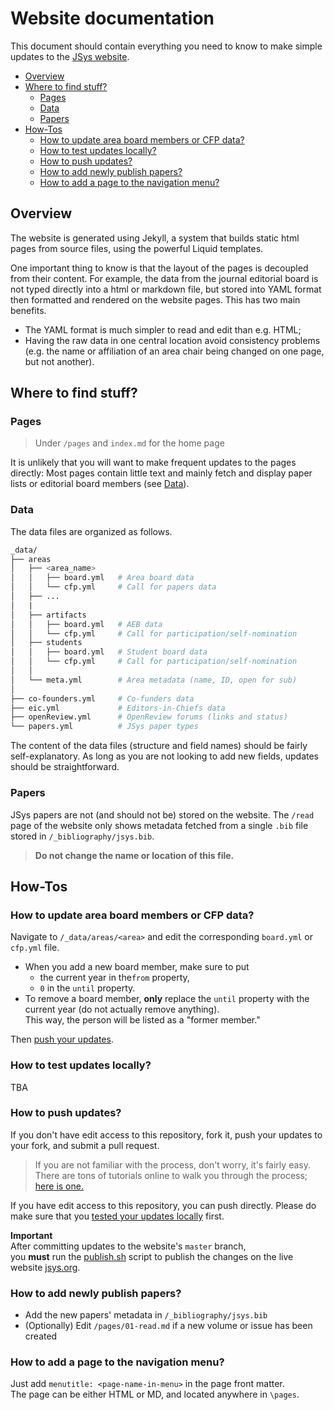 # Website documentation

This document should contain everything you need to know to make simple updates to the [JSys website](https://www.jsys.org/).

<!-- TOC -->

- [Overview](#overview)
- [Where to find stuff?](#where-to-find-stuff)
    - [Pages](#pages)
    - [Data](#data)
    - [Papers](#papers)
- [How-Tos](#how-tos)
    - [How to update area board members or CFP data?](#how-to-update-area-board-members-or-cfp-data)
    - [How to test updates locally?](#how-to-test-updates-locally)
    - [How to push updates?](#how-to-push-updates)
    - [How to add newly publish papers?](#how-to-add-newly-publish-papers)
    - [How to add a page to the navigation menu?](#how-to-add-a-page-to-the-navigation-menu)

<!-- /TOC -->

## Overview

The website is generated using Jekyll, a system that builds static html pages from source files, using the powerful Liquid templates.

One important thing to know is that the layout of the pages is decoupled from their content. For example, the data from the journal editorial board is not typed directly into a html or markdown file, but stored into YAML format then formatted and rendered on the website pages. This has two main benefits.

- The YAML format is much simpler to read and edit than e.g. HTML;
- Having the raw data in one central location avoid consistency problems (e.g. the name or affiliation of an area chair being changed on one page, but not another).

## Where to find stuff?

### Pages

> Under `/pages` and `index.md` for the home page

It is unlikely that you will want to make frequent updates to the pages directly: Most pages contain little text and mainly fetch and display paper lists or editorial board members (see [Data](#data)).

### Data

The data files are organized as follows.

```bash
_data/
├── areas
│   ├── <area_name>
│   │   ├── board.yml   # Area board data
│   │   └── cfp.yml     # Call for papers data
│   ├── ...
│   |
│   ├── artifacts
│   │   ├── board.yml   # AEB data
│   │   └── cfp.yml     # Call for participation/self-nomination
│   ├── students
│   │   ├── board.yml   # Student board data
│   │   └── cfp.yml     # Call for participation/self-nomination
│   │
│   └── meta.yml        # Area metadata (name, ID, open for sub)
│
├── co-founders.yml     # Co-funders data 
├── eic.yml             # Editors-in-Chiefs data
├── openReview.yml      # OpenReview forums (links and status)
└── papers.yml          # JSys paper types 
```

The content of the data files (structure and field names) should be fairly self-explanatory. As long as you are not looking to add new fields, updates should be straightforward.

### Papers

JSys papers are not (and should not be) stored on the website. The `/read` page of the website only shows metadata fetched from a single `.bib` file stored in `/_bibliography/jsys.bib`.

> **Do not change the name or location of this file.**

## How-Tos

### How to update area board members or CFP data?

Navigate to `/_data/areas/<area>` and edit the corresponding `board.yml` or `cfp.yml` file. 

- When you add a new board member, make sure to put 
    - the current year in the`from` property,
    - `0` in the `until` property. 
- To remove a board member, **only** replace the `until` property with the current year (do not actually remove anything).  
This way, the person will be listed as a "former member."

Then [push your updates](#how-to-push-updates). 

### How to test updates locally?

TBA

### How to push updates?

If you don't have edit access to this repository, fork it, push your updates to your fork, and submit a pull request.

> If you are not familiar with the process, don't worry, it's fairly easy.  
There are tons of tutorials online to walk you through the process; [here is one.](https://docs.github.com/en/pull-requests/collaborating-with-pull-requests/proposing-changes-to-your-work-with-pull-requests/creating-a-pull-request-from-a-fork)

If you have edit access to this repository, you can push directly. Please do make sure that you [tested your updates locally](#how-to-test-updates-locally) first.

**Important**  
After committing updates to the website's `master` branch,  
you **must** run the [publish.sh](../publish.sh) script to publish the changes on the live website [jsys.org](https://www.jsys.org/).

### How to add newly publish papers?

- Add the new papers' metadata in `/_bibliography/jsys.bib`
- (Optionally) Edit `/pages/01-read.md` if a new volume or issue has been created

### How to add a page to the navigation menu?

Just add `menutitle: <page-name-in-menu>` in the page front matter.  
The page can be either HTML or MD, and located anywhere in `\pages`.
